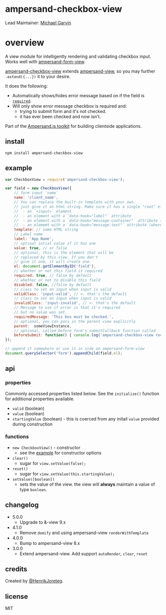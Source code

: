 # ampersand-checkbox-view

Lead Maintainer: [Michael Garvin](https://github.com/wraithgar)

# overview

A view module for intelligently rendering and validating checkbox input. Works well with [ampersand-form-view](ampersandjs/ampersand-form-view).

[ampersand-checkbox-view](#ampersand-checkbox-view) extends [ampersand-view](ampersandjs/ampersand-view), so you may further `.extend({...})` it to your desire.

It does the following:

- Automatically shows/hides error message based on if the field is [`required`](#example).
- Will only show error message checkbox is required and:
    - trying to submit form and it's not checked.
    - it has ever been checked and now isn't.

<!-- starthide -->
Part of the [Ampersand.js toolkit](http://ampersandjs.com) for building clientside applications.
<!-- endhide -->

## install

```
npm install ampersand-checkbox-view
```

## example

```javascript
var CheckboxView = require('ampersand-checkbox-view');

var field = new CheckboxView({
    // form input `name`
    name: 'client_name',
    // You can replace the built-in template with your own.
    // just give it an html string. Make sure it has a single "root" element that contains:
    //  - an `<input>` element
    //  - an element with a `data-hook="label"` attribute
    //  - an element with a `data-hook="message-container"` attribute (this we'll show/hide)
    //  - an elememt with a `data-hook="message-text"` attribute (where message text goes for error)
    template: // some HTML string
    // Label name
    label: 'App Name',
    // optinal intial value if it has one
    value: true, // or false
    // optional, this is the element that will be
    // replaced by this view. If you don't
    // give it one, it will create one.
    el: document.getElementByID('field'),
    // whether or not this field is required
    required: true, // false by default
    // whether or not to disable this field
    disabled: false, //false by default
    // class to set on input when input is valid
    validClass: 'input-valid', // <- that's the default
    // class to set on input when input is valid
    invalidClass: 'input-invalid', // <- that's the default
    // Message to use if error is that it's required
    // but no value was set.
    requiredMessage: 'This box must be checked.',
    // optional, you can pass in the parent view explicitly
    parent:  someViewInstance,
    // optional, called before form's submitCallback function called
    beforeSubmit: function() { console.log('ampersand-checkbox-view rocks!'); }
});

// append it somewhere or use it in side an ampersand-form-view
document.querySelector('form').appendChild(field.el);

```

## api
### properties
Commonly accessed properties listed below.  See the `initialize()` function for additional properties available.

- `valid` (boolean)
- `value` (boolean)
- `startingValue` (boolean) - this is coerced from any initail `value` provided during construction

### functions
- `new CheckboxView()` - constructor
    - see the [example](#example) for constructor options
- `clear()`
    - sugar for `view.setValue(false);`
- `reset()`
    - sugar for `view.setValue(this.startingValue);`
- `setValue([boolean])`
    - sets the value of the view. the view will **always** maintain a value of type `boolean`.

## changelog
- 5.0.0
  - Upgrade to &-view 9.x
- 4.1.0
    - Remove `domify` and using ampersand-view `renderWithTemplate`
- 4.0.0
    - Bump to ampersand-view 8.x
- 3.0.0
    - Extend ampersand-view.  Add support `autoRender`, `clear`, `reset`

## credits

Created by [@HenrikJoreteg](http://twitter.com/henrikjoreteg).

## license

MIT
